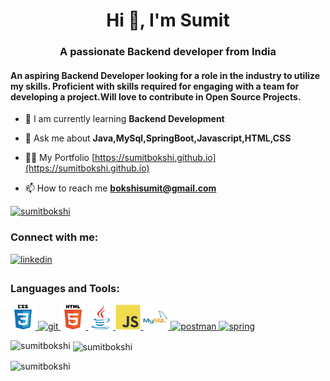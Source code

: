 <h1 align="center">Hi 👋, I'm Sumit</h1>
<h3 align="center">A passionate Backend developer from India</h3>
<h4>An aspiring Backend Developer looking for a role in the industry to utilize my skills. Proficient with skills required for engaging with a team for developing a project.Will love to contribute in Open Source Projects.</h4>


- 🌱 I am currently learning **Backend Development**

- 💬 Ask me about **Java,MySql,SpringBoot,Javascript,HTML,CSS**

- 👨‍💻 My Portfolio [https://sumitbokshi.github.io](https://sumitbokshi.github.io)

- 📫 How to reach me **bokshisumit@gmail.com**

<p align="left"> <a href="https://github.com/ryo-ma/github-profile-trophy"><img src="https://github-profile-trophy.vercel.app/?username=sumitbokshi" alt="sumitbokshi" /></a> </p>

<h3 align="left">Connect with me:</h3>
<p align="left">
<a href="https://linkedin.com/in/sumit-bokshi" target="_blank">
<img src=https://img.shields.io/badge/linkedin-%231E77B5.svg?&style=for-the-badge&logo=linkedin&logoColor=white alt=linkedin style="margin-bottom: 5px;" />
</a>
</p>

<h3 align="left">Languages and Tools:</h3>
<p align="left"> <a href="https://www.w3schools.com/css/" target="_blank" rel="noreferrer"> <img src="https://raw.githubusercontent.com/devicons/devicon/master/icons/css3/css3-original-wordmark.svg" alt="css3" width="40" height="40"/> </a> <a href="https://git-scm.com/" target="_blank" rel="noreferrer"> <img src="https://www.vectorlogo.zone/logos/git-scm/git-scm-icon.svg" alt="git" width="40" height="40"/> </a> <a href="https://www.w3.org/html/" target="_blank" rel="noreferrer"> <img src="https://raw.githubusercontent.com/devicons/devicon/master/icons/html5/html5-original-wordmark.svg" alt="html5" width="40" height="40"/> </a> <a href="https://www.java.com" target="_blank" rel="noreferrer"> <img src="https://raw.githubusercontent.com/devicons/devicon/master/icons/java/java-original.svg" alt="java" width="40" height="40"/> </a> <a href="https://developer.mozilla.org/en-US/docs/Web/JavaScript" target="_blank" rel="noreferrer"> <img src="https://raw.githubusercontent.com/devicons/devicon/master/icons/javascript/javascript-original.svg" alt="javascript" width="40" height="40"/> </a> <a href="https://www.mysql.com/" target="_blank" rel="noreferrer"> <img src="https://raw.githubusercontent.com/devicons/devicon/master/icons/mysql/mysql-original-wordmark.svg" alt="mysql" width="40" height="40"/> </a> <a href="https://postman.com" target="_blank" rel="noreferrer"> <img src="https://www.vectorlogo.zone/logos/getpostman/getpostman-icon.svg" alt="postman" width="40" height="40"/> </a> <a href="https://spring.io/" target="_blank" rel="noreferrer"> <img src="https://www.vectorlogo.zone/logos/springio/springio-icon.svg" alt="spring" width="40" height="40"/> </a> </p>

<p><img align="left" src="https://github-readme-stats.vercel.app/api/top-langs?username=sumitbokshi&show_icons=true&locale=en&layout=compact" alt="sumitbokshi" /></p>

<p>&nbsp;<img align="center" src="https://github-readme-stats.vercel.app/api?username=sumitbokshi&show_icons=true&locale=en" alt="sumitbokshi" /></p>

<p align="left"> <img src="https://komarev.com/ghpvc/?username=sumitbokshi&label=Profile%20views&color=0e75b6&style=flat" alt="sumitbokshi" /> </p>
